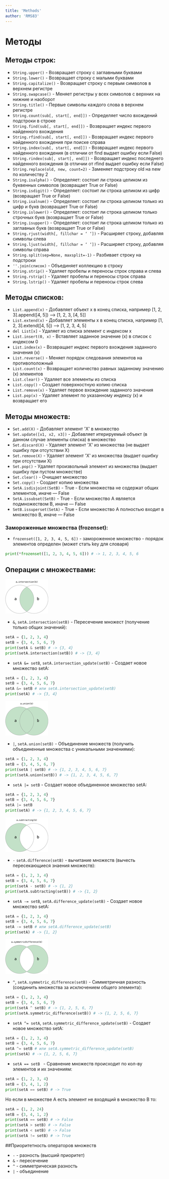 ```yaml
---
title: 'Methods'
author: 'RMS83'
---
```


# Методы

## Методы строк:
* `String.upper()` - Возвращает строку с заглавными буквами
* `String.lower()` - Возвращает строку с малыми буквами
* `String.capitalize()` - Возвращает строку с первым символов в верхнем регистре
* `String.swapcase()` - Меняет регистры у всех символов с верхних на нижние  и наоборот
* `String.title()` - Первые символы каждого слова в верхнем регистре 
* `String.count(sub[, start[, end]])` - Определяет число вхождений подстроки в строке
* `String.find(sub[, start[, end]])` - Возвращает индекс первого найденного вхождения
* `String.rfind(sub[, start[, end]])` - Возвращает индекс первого найденного вхождения при поиске справа
* `String.index(sub[, start[, end]])` - Возвращает индекс первого найденного вхождения (в отличии от find выдает ошибку если False)
* `String.rindex(sub[, start[, end]])` - Возвращает индекс последнего найденного вхождения (в отличии от rfind выдает ошибку если False)
* `String.replace(old, new, count=2)` - Заменяет подстроку old на new по количеству 2
* `String.isalpha()` - Определяет: состоит ли строка целиком из буквенных символов (возвращает True or False)
* `String.isdigit()` - Определяет: состоит ли строка целиком из цифр (возвращает True or False)
* `String.isalnum()` - Определяет: состоит ли строка целиком только из цифр и букв (возвращает True or False)
* `String.islower()` - Определяет: состоит ли строка целиком только строчных букв (возвращает True or False)
* `String.isupper()` - Определяет: состоит ли строка целиком только из заглавных букв (возвращает True or False)
* `String.rjust(width[, fillchar = ‘ ‘])` - Расширяет строку, добавляя символы слева
* `String.ljust(width[, fillchar = ‘ ‘])` - Расширяет строку, добавляя символы справа
* `String.split(sep=None, maxsplit=-1)` - Разбивает строку на подстроки
* `''.join(список)` - Объединяет коллекцию в строку
* `String.strip()` - Удаляет пробелы и переносы строк справа и слева
* `String.rstrip()` - Удаляет пробелы и переносы строк справа
* `String.lstrip()` - Удаляет пробелы и переносы строк слева

## Методы списков:
* `List.append(x)` - Добавляет объект x в конец списка, например [1, 2, 3].append([4, 5]) --> [1, 2, 3, [4, 5]]
* `List.extend(x)` - Добавляет элементы x в конец списка, например [1, 2, 3].extend([4, 5]) --> [1, 2, 3, 4, 5]
* `del List[x]` - Удаляет из списка элемент с индексом x
* `List.insert(0, x)` - Вставляет заданное значение (x) в список с индексом 0
* `List.index(x)` - Возвращает индекс первого вхождения заданного значения (x)
* `List.reverse()` - Меняет порядок следования элементов на противоположный
* `List.count(x)` - Возвращает количество равных заданному значению (x) элементов
* `List.clear()` - Удаляет все элементы из списка
* `List.copy()` - Создает поверхностную копию списка
* `List.remove(x)` - Удаляет первое вхождение заданного значения
* `List.pop(x)` - Удаляет элемент по указанному индексу (х) и возвращает его

## Методы множеств:
* `Set.add(X)` - Добавляет элемент 'X' в множество
* `Set.update([x1, x2, x3])` - Добавляет итерируемый объект (в данном случае элементы списка) в множество
* `Set.discard(X)` - Удаляет элемент 'X' из множества (не выдает ошибку при отсутствии X)
* `Set.remove(X)` - Удаляет элемент 'X' из множества (выдает ошибку при отсутствии X)
* `Set.pop()` - Удаляет произвольный элемент из множества (выдает ошибку при пустом множестве)
* `Set.clear()` - Очищает множество
* `Set.copy()` - Создает копию множества
* `SetA.isdisjoint(SetB)` - True - Если множества не содержат общих элементов, иначе — False
* `SetA.issubset(SetB)` - True - Если множество A является подмножеством B, иначе — False
* `SetB.issuperset(SetA)` - True - Если множество A полностью входит в множество B, иначе — False

### Замороженные множества (frozenset):
* `frozenset([1, 2, 3, 4, 5, 6])` - замороженное множество - порядок элементов определен (может стать key для словаря)
```Python
print(*frozenset([1, 2, 3, 4, 5, 6])) # -> 1, 2, 3, 4, 5, 6
```

## Операции с множествами:
![setDiagram&](/img/setDiagram&.png)
* ` & `, `setA.intersection(setB)` - Пересечение множест (получение только общих значений):
```Python
setA = {1, 2, 3, 4}
setB = {3, 4, 5, 6, 7}
print(setA & setB) # -> {3, 4}
print(setA.intersection(setB)) # -> {3, 4}
```
* `setA &= setB`, `setA.intersection_update(setB)` - Cоздает новое множество setA:
```Python
setA = {1, 2, 3, 4}
setB = {3, 4, 5, 6, 7}
setA &= setB # или setA.intersection_update(setB)
print(setA) # -> {3, 4}
```
![setDiagram.union](/img/setDiagram.union.png)
* ` | `, `setA.union(setB)` - Объединение множеств (получить объединенные множества с уникальными значениями):
```Python
setA = {1, 2, 3, 4}
setB = {3, 4, 5, 6, 7}
print(setA | setB) # -> {1, 2, 3, 4, 5, 6, 7}
print(setA.union(setB)) # -> {1, 2, 3, 4, 5, 6, 7}
```
* `setA |= setB` - Cоздает новое объединенное множество setA:
```Python
setA = {1, 2, 3, 4}
setB = {3, 4, 5, 6, 7}
setA |= setB
print(setA) # -> {1, 2, 3, 4, 5, 6, 7}
```
![setDiagram-](/img/setDiagram-.png)
* ` - ` `setA.difference(setB)` - вычитание множеств (вычесть пересекающиеся знаения множеств):
```Python
setA = {1, 2, 3, 4}
setB = {3, 4, 5, 6, 7}
print(setA - setB) # -> {1, 2}
print(setA.subtracting(setB)) # -> {1, 2}
```
* `setA -= setB`, `setA.difference_update(setB)` - Cоздает новое множество setA:
```Python
setA = {1, 2, 3, 4}
setB = {3, 4, 5, 6, 7}
setA -= setB # или setA.difference_update(setB)
print(setA) # -> {1, 2}
```
![setDiagram^](/img/setDiagram^.png)
* ` ^ `, `setA.symmetric_difference(setB)` - Cимметричная разность (соединить множества за исключением общего элемента):
```Python
setA = {1, 2, 3, 4}
setB = {3, 4, 5, 6, 7}
print(setA ^ setB) # -> {1, 2, 5, 6, 7}
print(setA.symmetric_difference(setB)) # -> {1, 2, 5, 6, 7}
```
* `setA ^= setA`, `setA.symmetric_difference_update(setB)` - Cоздает новое множество setA:
```Python
setA = {1, 2, 3, 4}
setB = {3, 4, 5, 6, 7}
setA ^= setB # или setA.symmetric_difference_update(setB)
print(setA) # -> {1, 2, 5, 6, 7}
```
* `setA == setB ` - Сравнение множеств происходит по кол-ву элементов и их значениям:
```Python
setA = {1, 2, 3, 4}
setB = {3, 4, 1, 2}
print(setA == setB) # -> True
```
Но если в множестве A есть элемент не входящий в множество B то:
```Python
setA = {1, 2, 24}
setB = {3, 4, 1, 2}
print(setA == setB) # -> False
print(setA > setB) # -> False
print(setA < setB) # -> False
print(setA != setB) # -> True
```
##Приоритетность операторов множеств
* `-`	 - разность (высший приоритет)
* `&`	 - пересечение
* `^`	 - симметрическая разность
* `|`	 - объединение
